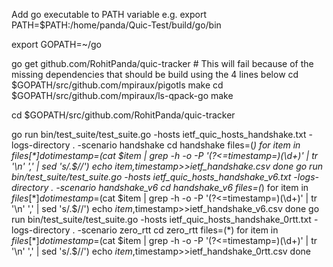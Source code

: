 Add go executable to PATH variable
e.g. export PATH=$PATH:/home/panda/Quic-Test/build/go/bin

export GOPATH=~/go

go get github.com/RohitPanda/quic-tracker  # This will fail because of the missing dependencies that should be build using the 4 lines below
cd $GOPATH/src/github.com/mpiraux/pigotls
make
cd $GOPATH/src/github.com/mpiraux/ls-qpack-go
make

cd $GOPATH/src/github.com/RohitPanda/quic-tracker

go run bin/test_suite/test_suite.go -hosts ietf_quic_hosts_handshake.txt -logs-directory . -scenario handshake
cd handshake
files=(*)
for item in ${files[*]}
do
  timestamp=$(cat $item | grep -h -o -P '(?<=timestamp=)(\d+)' | tr '\n' ',' | sed 's/.$//')
  echo $item,$timestamp>>ietf_handshake.csv
done
go run bin/test_suite/test_suite.go -hosts ietf_quic_hosts_handshake_v6.txt -logs-directory . -scenario handshake_v6
cd handshake_v6
files=(*)
for item in ${files[*]}
do
  timestamp=$(cat $item | grep -h -o -P '(?<=timestamp=)(\d+)' | tr '\n' ',' | sed 's/.$//')
  echo $item,$timestamp>>ietf_handshake_v6.csv
done
go run bin/test_suite/test_suite.go -hosts ietf_quic_hosts_handshake_0rtt.txt -logs-directory .  -scenario zero_rtt
cd zero_rtt
files=(*)
for item in ${files[*]}
do
  timestamp=$(cat $item | grep -h -o -P '(?<=timestamp=)(\d+)' | tr '\n' ',' | sed 's/.$//')
  echo $item,$timestamp>>ietf_handshake_0rtt.csv
done
